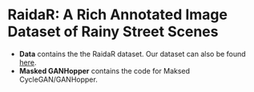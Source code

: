 # RaidaR: A Rich Annotated Image Dataset of Rainy Street Scenes
- **Data** contains the the RaidaR dataset. Our dataset can also be found [here](https://drive.google.com/file/d/13zN4rDKxojinkVK0pJ4uqHqv39Xdg65u/view?usp=sharing). 
- **Masked GANHopper** contains the code for Maksed CycleGAN/GANHopper.
